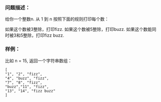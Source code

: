 ### 问题描述：
给你一个整数n. 从 1 到 n 按照下面的规则打印每个数：

如果这个数被3整除，打印fizz.
如果这个数被5整除，打印buzz.
如果这个数能同时被3和5整除，打印fizz buzz.

### 样例：
比如 n = 15, 返回一个字符串数组：
```
[
"1", "2", "fizz",
"4", "buzz", "fizz",
"7", "8", "fizz",
"buzz","11", "fizz",
"13", "14", "fizz buzz"
]
```

